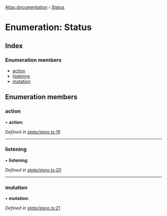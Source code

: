 [Atlas documentation](../globals.md) › [Status](status.md)

# Enumeration: Status

## Index

### Enumeration members

* [action](status.md#action)
* [listening](status.md#listening)
* [mutation](status.md#mutation)

## Enumeration members

###  action

• **action**:

*Defined in [state/store.ts:19](https://github.com/chronark/atlas/blob/e581107/src/state/store.ts#L19)*

___

###  listening

• **listening**:

*Defined in [state/store.ts:20](https://github.com/chronark/atlas/blob/e581107/src/state/store.ts#L20)*

___

###  mutation

• **mutation**:

*Defined in [state/store.ts:21](https://github.com/chronark/atlas/blob/e581107/src/state/store.ts#L21)*
